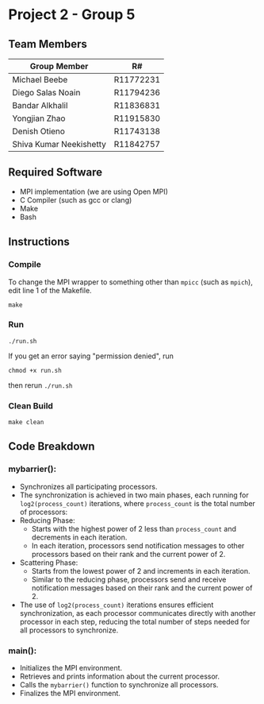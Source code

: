 # Project 2 - Group 5
## Team Members
| Group Member                      | R# |
|---------------------------|-----------|
| Michael Beebe             | R11772231 |
| Diego Salas Noain         | R11794236 |
| Bandar Alkhalil           | R11836831 |
| Yongjian Zhao             | R11915830 |
| Denish Otieno             | R11743138 |
| Shiva Kumar Neekishetty   | R11842757 |

## Required Software
- MPI implementation (we are using Open MPI)
- C Compiler (such as gcc or clang)
- Make
- Bash

## Instructions
### Compile
To change the MPI wrapper to something other than `mpicc` (such as `mpich`), edit line 1 of the Makefile.
```
make
```

### Run
```
./run.sh
```
If you get an error saying "permission denied", run
```
chmod +x run.sh
```
then rerun `./run.sh`

### Clean Build
```
make clean
```

## Code Breakdown
### mybarrier():
- Synchronizes all participating processors.
- The synchronization is achieved in two main phases, each running for `log2(process_count)` iterations, where `process_count` is the total number of processors:
- Reducing Phase:
  - Starts with the highest power of 2 less than `process_count` and decrements in each iteration.
  - In each iteration, processors send notification messages to other processors based on their rank and the current power of 2.
- Scattering Phase:
  - Starts from the lowest power of 2 and increments in each iteration.
  - Similar to the reducing phase, processors send and receive notification messages based on their rank and the current power of 2.
- The use of `log2(process_count)` iterations ensures efficient synchronization, as each processor communicates directly with another processor in each step, reducing the total number of steps needed for all processors to synchronize.

### main():
- Initializes the MPI environment.
- Retrieves and prints information about the current processor.
- Calls the `mybarrier()` function to synchronize all processors.
- Finalizes the MPI environment.